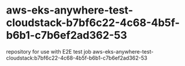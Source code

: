 # aws-eks-anywhere-test-cloudstack-b7bf6c22-4c68-4b5f-b6b1-c7b6ef2ad362-53
repository for use with E2E test job aws-eks-anywhere-test-cloudstack:b7bf6c22-4c68-4b5f-b6b1-c7b6ef2ad362-53
